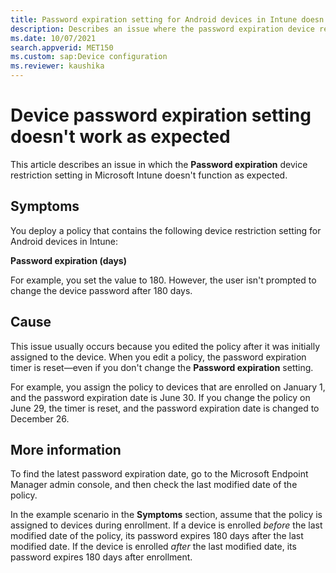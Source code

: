 ```yaml
---
title: Password expiration setting for Android devices in Intune doesn't work
description: Describes an issue where the password expiration device restriction setting doesn't function as expected on Android devices that are enrolled in Microsoft Intune.
ms.date: 10/07/2021
search.appverid: MET150
ms.custom: sap:Device configuration
ms.reviewer: kaushika
---
```

# Device password expiration setting doesn't work as expected

This article describes an issue in which the **Password expiration** device restriction setting in Microsoft Intune doesn't function as expected.

## Symptoms

You deploy a policy that contains the following device restriction setting for Android devices in Intune:

**Password expiration (days)**

For example, you set the value to 180. However, the user isn't prompted to change the device password after 180 days.

## Cause

This issue usually occurs because you edited the policy after it was initially assigned to the device. When you edit a policy, the password expiration timer is reset&mdash;even if you don't change the **Password expiration** setting.

For example, you assign the policy to devices that are enrolled on January 1, and the password expiration date is June 30. If you change the policy on June 29, the timer is reset, and the password expiration date is changed to December 26.

## More information

To find the latest password expiration date, go to the Microsoft Endpoint Manager admin console, and then check the last modified date of the policy.

In the example scenario in the **Symptoms** section, assume that the policy is assigned to devices during enrollment. If a device is enrolled *before* the last modified date of the policy, its password expires 180 days after the last modified date. If the device is enrolled *after* the last modified date, its password expires 180 days after enrollment.
